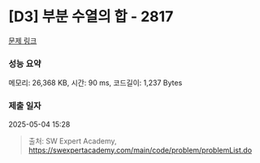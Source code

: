 # [D3] 부분 수열의 합 - 2817 

[문제 링크](https://swexpertacademy.com/main/code/problem/problemDetail.do?contestProbId=AV7IzvG6EksDFAXB) 

### 성능 요약

메모리: 26,368 KB, 시간: 90 ms, 코드길이: 1,237 Bytes

### 제출 일자

2025-05-04 15:28



> 출처: SW Expert Academy, https://swexpertacademy.com/main/code/problem/problemList.do